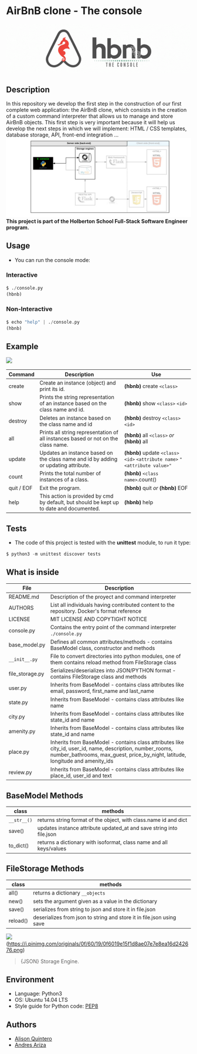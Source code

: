# AirBnB clone - The console
<img src="https://github.com/AlisonQuinter17/AirBnB_clone/blob/main/multimedia/console.gif" class="responsive"/>

## Description
In this repository we develop the first step in the construction of our first complete web application: the AirBnB clone, which consists in the creation of a custom command interpreter that allows us to manage and store AirBnB objects. This first step is very important because it will help us develop the next steps in which we will implement: HTML / CSS templates, database storage, API, front-end integration ...
<img src="https://github.com/AlisonQuinter17/AirBnB_clone/blob/main/multimedia/first_step_o.png" class="responsive"/>
**This project is part of the Holberton School Full-Stack Software Engineer program.**

## Usage
- You can run the console mode:
### Interactive
```python
$ ./console.py
(hbnb)
```
### Non-Interactive
```python
$ echo "help" | ./console.py
(hbnb)
```
## Example

<img src="https://github.com/AlisonQuinter17/AirBnB_clone/blob/main/multimedia/canva_video.gif" class="responsive"/>

| Command  |  Description  | Use |
| ----- | ----- | ----- |
| create |Create an instance (object) and print its id.| **(hbnb)** create `<class>` |
| show |Prints the string representation of an instance based on the class name and id.| **(hbnb)** show `<class>` `<id>` |
| destroy | Deletes an instance based on the class name and id | **(hbnb)** destroy `<class>` `<id>` |
| all | Prints all string representation of all instances based or not on the class name. |**(hbnb)** all `<class>` *or*  **(hbnb)** all|
| update | Updates an instance based on the class name and id by adding or updating attribute. | **(hbnb)** update `<class>` `<id>` `<attribute name>` `"<attribute value>"` |
| count | Prints the total number of instances of a class. | **(hbnb)** `<class name>`.count() |
| quit / EOF | Exit the program. | **(hbnb)** quit *or* **(hbnb)** EOF |
| help | This action is provided by cmd by default, but should be kept up to date and documented. | **(hbnb)** help |

## Tests
- The code of this project is tested with the **unittest** module, to run it type:
```python
$ python3 -m unittest discover tests
```
## What is inside
| File | Description |
| ---- | ---- |
| README.md | Description of the proyect and command interpreter |
| AUTHORS | List all individuals having contributed content to the repository. Docker's format reference |
| LICENSE | MIT LICENSE AND COPYTIGHT NOTICE |
| console.py | Contains the entry point of the command interpreter `./console.py`|
| base_model.py | Defines all common attributes/methods - contains BaseModel class, constructor and methods |
| `__init__.py` | File to convert directories into python modules, one of them contains reload method from FileStorage class |
| file_storage.py | Serializes/deserializes into JSON/PYTHON format - contains FileStorage class and methods |
| user.py | Inherits from BaseModel - contains class attributes like email, password, first_name and last_name |
| state.py | Inherits from BaseModel - contains class attributes like name |
| city.py | Inherits from BaseModel - contains class attributes like state_id and name |
| amenity.py | Inherits from BaseModel - contains class attributes like state_id and name |
| place.py | Inherits from BaseModel - contains class attributes like city_id, user_id, name, description, number_rooms, number_bathrooms, max_guest, price_by_night, latitude, longitude and amenity_ids |
| review.py | Inherits from BaseModel - contains class attributes like place_id, user_id and text |

## BaseModel Methods
| class | methods |
| ---- | ---- |
| `__str__()` | returns string format of the object, with class.name id and dict |
| save() | updates instance attribute updated_at and save string into file.json |
| to_dict() | returns a dictionary with isoformat, class name and all keys/values |

## FileStorage Methods
| class | methods |
| ---- | ---- |
| all() | returns a dictionary `__objects` |
| new() | sets the argument given as a value in the dictionary |
| save() | serializes from string to json and store it in file.json |
| reload() | deserializes from json to string and store it in file.json using save |

![](https://innocreate.com/wp-content/uploads/2017/07/jsonlogo-550x550.png)(https://i.pinimg.com/originals/0f/60/19/0f6019e15f1d8ae07e7e8ea16d242676.png)

> {JSON} Storage Engine.

## Environment
* Language: Python3
* OS: Ubuntu 14.04 LTS
* Style guide for Python code: [PEP8](https://www.python.org/dev/peps/pep-0008/)

## Authors
* [Alison Quintero](https://twitter.com/AlisonQuinter17)
* [Andres Ariza](https://twitter.com/ariza_rocks)
